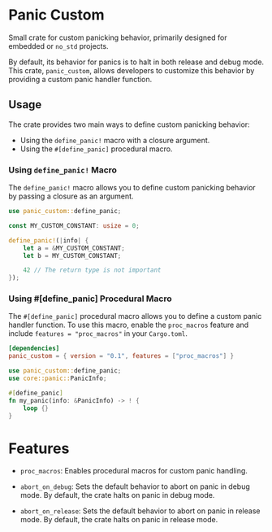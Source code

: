 
# Panic Custom

Small crate for custom panicking behavior, primarily designed for embedded or `no_std` projects.

By default, its behavior for panics is to halt in both release and debug mode.
This crate, `panic_custom`, allows developers to customize this behavior by providing a custom panic handler function.

## Usage

The crate provides two main ways to define custom panicking behavior:

- Using the `define_panic!` macro with a closure argument.
- Using the `#[define_panic]` procedural macro.

### Using `define_panic!` Macro

The `define_panic!` macro allows you to define custom panicking behavior by passing a closure as an argument.

```rust
use panic_custom::define_panic;

const MY_CUSTOM_CONSTANT: usize = 0;

define_panic!(|info| {
    let a = &MY_CUSTOM_CONSTANT;
    let b = MY_CUSTOM_CONSTANT;

    42 // The return type is not important
});
```

### Using #[define_panic] Procedural Macro

The `#[define_panic]` procedural macro allows you to define a custom panic handler function.
To use this macro, enable the `proc_macros` feature and include `features = "proc_macros"` in your `Cargo.toml`.

```toml
[dependencies]
panic_custom = { version = "0.1", features = ["proc_macros"] }
```

```rust
use panic_custom::define_panic;
use core::panic::PanicInfo;

#[define_panic]
fn my_panic(info: &PanicInfo) -> ! {
    loop {}
}
```

# Features

- `proc_macros`: Enables procedural macros for custom panic handling.

- `abort_on_debug`: Sets the default behavior to abort on panic in debug mode. By default, the crate halts on panic in debug mode.

- `abort_on_release`: Sets the default behavior to abort on panic in release mode. By default, the crate halts on panic in release mode.


